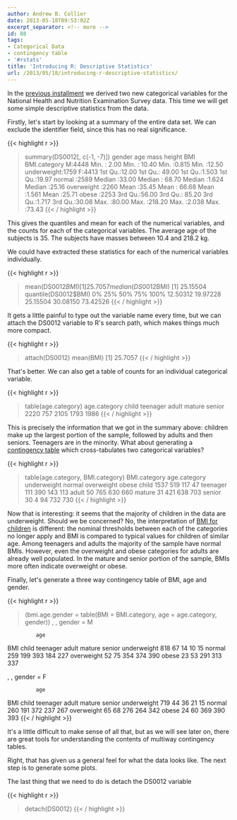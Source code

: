 ```yaml
---
author: Andrew B. Collier
date: 2013-05-18T09:53:02Z
excerpt_separator: <!-- more -->
id: 88
tags:
- Categorical Data
- contingency table
- '#rstats'
title: 'Introducing R: Descriptive Statistics'
url: /2013/05/18/introducing-r-descriptive-statistics/
---
```


<!--more-->

In the [previous installment](http://www.exegetic.biz/blog/2013/05/introducing-r-categorical-variables/) we derived two new categorical variables for the National Health and Nutrition Examination Survey data. This time we will get some simple descriptive statistics from the data.

Firstly, let's start by looking at a summary of the entire data set. We can exclude the identifier field, since this has no real significance.

{{< highlight r >}}
> summary(DS0012[, c(-1, -7)])
 gender        age             mass            height           BMI             BMI.category
 M:4448   Min.   : 2.00   Min.   : 10.40   Min.   :0.815   Min.   :12.50   underweight:1759
 F:4413   1st Qu.:12.00   1st Qu.: 49.00   1st Qu.:1.503   1st Qu.:19.97   normal     :2589
          Median :33.00   Median : 68.70   Median :1.624   Median :25.16   overweight :2260
          Mean   :35.45   Mean   : 66.68   Mean   :1.561   Mean   :25.71   obese      :2253
          3rd Qu.:56.00   3rd Qu.: 85.20   3rd Qu.:1.717   3rd Qu.:30.08 
          Max.   :80.00   Max.   :218.20   Max.   :2.038   Max.   :73.43
{{< / highlight >}}

This gives the quantiles and mean for each of the numerical variables, and the counts for each of the categorical variables. The average age of the subjects is 35. The subjects have masses between 10.4 and 218.2 kg.

We could have extracted these statistics for each of the numerical variables individually.

{{< highlight r >}}
> mean(DS0012$BMI)
[1] 25.7057
> median(DS0012$BMI)
[1] 25.15504
> quantile(DS0012$BMI)
      0%      25%      50%      75%     100%
12.50312 19.97228 25.15504 30.08150 73.42526
{{< / highlight >}}

It gets a little painful to type out the variable name every time, but we can attach the DS0012 variable to R's search path, which makes things much more compact.

{{< highlight r >}}
> attach(DS0012)
> mean(BMI)
[1] 25.7057
{{< / highlight >}}

That's better. We can also get a table of counts for an individual categorical variable.

{{< highlight r >}}
> table(age.category)
age.category
   child teenager    adult   mature   senior
    2220      757     2105     1793     1986
{{< / highlight >}}

This is precisely the information that we got in the summary above: children make up the largest portion of the sample, followed by adults and then seniors. Teenagers are in the minority. What about generating a [contingency table](http://en.wikipedia.org/wiki/Contingency_table) which cross-tabulates two categorical variables?

{{< highlight r >}}
> table(age.category, BMI.category)
            BMI.category
age.category underweight normal overweight obese
    child           1537    519        117    47
    teenager         111    390        143   113
    adult             50    765        630   660
    mature            31    421        638   703
    senior            30 4   94        732   730
{{< / highlight >}}

Now that is interesting: it seems that the majority of children in the data are underweight. Should we be concerned? No, the interpretation of [BMI for children](http://en.wikipedia.org/wiki/Body_mass_index#BMI-for-age) is different: the nominal thresholds between each of the categories no longer apply and BMI is compared to typical values for children of similar age. Among teenagers and adults the majority of the sample have normal BMIs. However, even the overweight and obese categories for adults are already well populated. In the mature and senior portion of the sample, BMIs more often indicate overweight or obese.

Finally, let's generate a three way contingency table of BMI, age and gender.

{{< highlight r >}}
> (bmi.age.gender = table(BMI = BMI.category, age = age.category, gender))
, , gender = M

             age
BMI           child teenager adult mature senior
  underweight   818       67    14     10     15
  normal        259      199   393    184    227
  overweight     52       75   354    374    390
  obese          23       53   291    313    337

, , gender = F

             age
BMI           child teenager adult mature senior
  underweight   719       44    36     21     15
  normal        260      191   372    237    267
  overweight     65       68   276    264    342
  obese          24       60   369    390    393
{{< / highlight >}}

It's a little difficult to make sense of all that, but as we will see later on, there are great tools for understanding the contents of multiway contingency tables.

Right, that has given us a general feel for what the data looks like. The next step is to generate some plots.

The last thing that we need to do is detach the DS0012 variable

{{< highlight r >}}
> detach(DS0012)
{{< / highlight >}}
